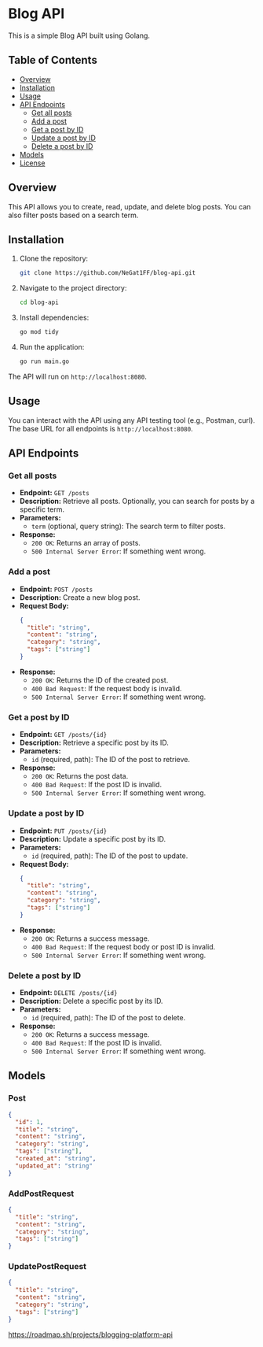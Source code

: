 # Blog API

This is a simple Blog API built using Golang.

## Table of Contents
- [Overview](#overview)
- [Installation](#installation)
- [Usage](#usage)
- [API Endpoints](#api-endpoints)
  - [Get all posts](#get-all-posts)
  - [Add a post](#add-a-post)
  - [Get a post by ID](#get-a-post-by-id)
  - [Update a post by ID](#update-a-post-by-id)
  - [Delete a post by ID](#delete-a-post-by-id)
- [Models](#models)
- [License](#license)

## Overview

This API allows you to create, read, update, and delete blog posts. You can also filter posts based on a search term.

## Installation

1. Clone the repository:
   ```bash
   git clone https://github.com/NeGat1FF/blog-api.git
   ```
2. Navigate to the project directory:
   ```bash
   cd blog-api
   ```
3. Install dependencies:
   ```bash
   go mod tidy
   ```
4. Run the application:
   ```bash
   go run main.go
   ```

The API will run on `http://localhost:8080`.

## Usage

You can interact with the API using any API testing tool (e.g., Postman, curl). The base URL for all endpoints is `http://localhost:8080`.

## API Endpoints

### Get all posts

- **Endpoint:** `GET /posts`
- **Description:** Retrieve all posts. Optionally, you can search for posts by a specific term.
- **Parameters:**
  - `term` (optional, query string): The search term to filter posts.
- **Response:**
  - `200 OK`: Returns an array of posts.
  - `500 Internal Server Error`: If something went wrong.

### Add a post

- **Endpoint:** `POST /posts`
- **Description:** Create a new blog post.
- **Request Body:**
  ```json
  {
    "title": "string",
    "content": "string",
    "category": "string",
    "tags": ["string"]
  }
  ```
- **Response:**
  - `200 OK`: Returns the ID of the created post.
  - `400 Bad Request`: If the request body is invalid.
  - `500 Internal Server Error`: If something went wrong.

### Get a post by ID

- **Endpoint:** `GET /posts/{id}`
- **Description:** Retrieve a specific post by its ID.
- **Parameters:**
  - `id` (required, path): The ID of the post to retrieve.
- **Response:**
  - `200 OK`: Returns the post data.
  - `400 Bad Request`: If the post ID is invalid.
  - `500 Internal Server Error`: If something went wrong.

### Update a post by ID

- **Endpoint:** `PUT /posts/{id}`
- **Description:** Update a specific post by its ID.
- **Parameters:**
  - `id` (required, path): The ID of the post to update.
- **Request Body:**
  ```json
  {
    "title": "string",
    "content": "string",
    "category": "string",
    "tags": ["string"]
  }
  ```
- **Response:**
  - `200 OK`: Returns a success message.
  - `400 Bad Request`: If the request body or post ID is invalid.
  - `500 Internal Server Error`: If something went wrong.

### Delete a post by ID

- **Endpoint:** `DELETE /posts/{id}`
- **Description:** Delete a specific post by its ID.
- **Parameters:**
  - `id` (required, path): The ID of the post to delete.
- **Response:**
  - `200 OK`: Returns a success message.
  - `400 Bad Request`: If the post ID is invalid.
  - `500 Internal Server Error`: If something went wrong.

## Models

### Post

```json
{
  "id": 1,
  "title": "string",
  "content": "string",
  "category": "string",
  "tags": ["string"],
  "created_at": "string",
  "updated_at": "string"
}
```

### AddPostRequest

```json
{
  "title": "string",
  "content": "string",
  "category": "string",
  "tags": ["string"]
}
```

### UpdatePostRequest

```json
{
  "title": "string",
  "content": "string",
  "category": "string",
  "tags": ["string"]
}
```
https://roadmap.sh/projects/blogging-platform-api

